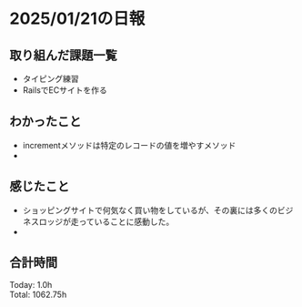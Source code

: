 # 2025/01/21の日報
## 取り組んだ課題一覧
* タイピング練習
*  RailsでECサイトを作る
## わかったこと
* incrementメソッドは特定のレコードの値を増やすメソッド
* 
## 感じたこと
* ショッピングサイトで何気なく買い物をしているが、その裏には多くのビジネスロッジが走っていることに感動した。
* 
## 合計時間 
Today: 1.0h<br>
Total: 1062.75h
